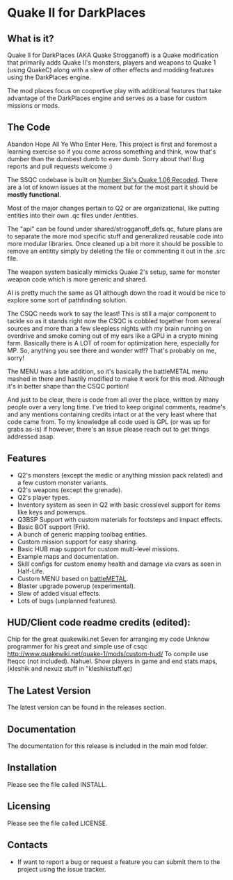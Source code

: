 Quake II for DarkPlaces
=======================

## What is it?

Quake II for DarkPlaces (AKA Quake Strogganoff) is a Quake modification that primarily adds Quake II's monsters, players and weapons to Quake 1 (using QuakeC) along with a slew of other effects and modding features using the DarkPlaces engine.

The mod places focus on coopertive play with additional features that take advantage of the DarkPlaces engine and serves as a base for custom missions or mods.

## The Code

Abandon Hope All Ye Who Enter Here. This project is first and foremost a learning exercise so if you come across something and think, wow that's dumber than the dumbest dumb to ever dumb. Sorry about that! Bug reports and pull requests welcome :)

The SSQC codebase is built on [Number Six's Quake 1.06 Recoded](https://www.moddb.com/games/quake/downloads/quake-c-version-106-recoded). There are a lot of known issues at the moment but for the most part it should be **mostly functional**.

Most of the major changes pertain to Q2 or are organizational, like putting entities into their own .qc files under /entities.

The "api" can be found under shared/strogganoff_defs.qc, future plans are to separate the more mod specific stuff and generalized reusable code into more modular libraries. Once cleaned up a bit more it should be possible to remove an entitity simply by deleting the file or commenting it out in the .src file.

The weapon system basically mimicks Quake 2's setup, same for monster weapon code which is more generic and shared.

AI is pretty much the same as Q1 although down the road it would be nice to explore some sort of pathfinding solution.

The CSQC needs work to say the least! This is still a major component to tackle so as it stands right now the CSQC is cobbled together from several sources and more than a few sleepless nights with my brain running on overdrive and smoke coming out of my ears like a GPU in a crypto mining farm. Basically there is A LOT of room for optimization here, especially for MP. So, anything you see there and wonder wtf!? That's probably on me, sorry!

The MENU was a late addition, so it's basically the battleMETAL menu mashed in there and hastily modified to make it work for this mod. Although it's in better shape than the CSQC portion!

And just to be clear, there is code from all over the place, written by many people over a very long time. I've tried to keep original comments, readme's and any mentions containing credits intact or at the very least where that code came from. To my knowledge all code used is GPL (or was up for grabs as-is) if however, there's an issue please reach out to get things addressed asap.

## Features

- Q2's monsters (except the medic or anything mission pack related) and a few custom monster variants.
- Q2's weapons (except the grenade).
- Q2's player types.
- Inventory system as seen in Q2 with basic crosslevel support for items like keys and powerups.
- Q3BSP Support with custom materials for footsteps and impact effects.
- Basic BOT support (Frik).
- A bunch of generic mapping toolbag entities.
- Custom mission support for easy sharing.
- Basic HUB map support for custom multi-level missions.
- Example maps and documentation.
- Skill configs for custom enemy health and damage via cvars as seen in Half-Life.
- Custom MENU based on [battleMETAL](https://github.com/Subject9x/battleMETAL).
- Blaster upgrade powerup (experimental).
- Slew of added visual effects.
- Lots of bugs (unplanned features).

## HUD/Client code readme credits (edited):
Chip for the great quakewiki.net 
Seven for arranging my code 
Unknow programmer for his great and simple use of csqc http://www.quakewiki.net/quake-1/mods/custom-hud/ 
To compile use fteqcc (not included). 
Nahuel. 
Show players in game and end stats maps, (kleshik and nexuiz stuff in "kleshikstuff.qc)

## The Latest Version

The latest version can be found in the releases section.

## Documentation

The documentation for this release is included in the main mod folder.

## Installation

Please see the file called INSTALL.

## Licensing

Please see the file called LICENSE.

## Contacts

* If want to report a bug or request a feature you can submit them to the project using the issue tracker.
